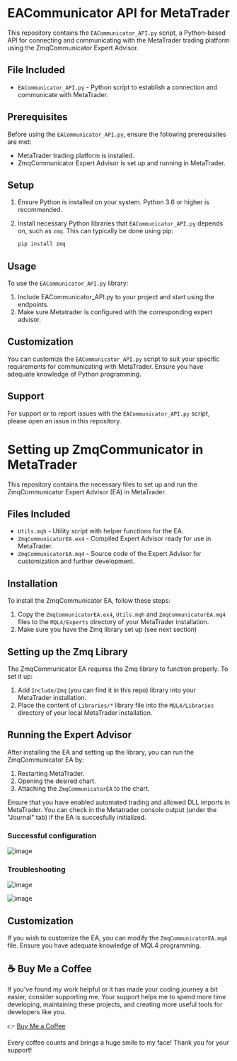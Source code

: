 # EACommunicator API for MetaTrader

This repository contains the `EACommunicator_API.py` script, a Python-based API for connecting and communicating with the MetaTrader trading platform using the ZmqCommunicator Expert Advisor.

## File Included

- `EACommunicator_API.py` - Python script to establish a connection and communicate with MetaTrader.

## Prerequisites

Before using the `EACommunicator_API.py`, ensure the following prerequisites are met:

- MetaTrader trading platform is installed.
- ZmqCommunicator Expert Advisor is set up and running in MetaTrader.

## Setup

1. Ensure Python is installed on your system. Python 3.6 or higher is recommended.
2. Install necessary Python libraries that `EACommunicator_API.py` depends on, such as `zmq`. This can typically be done using pip:

   ```bash
   pip install zmq

## Usage

To use the `EACommunicator_API.py` library:

1. Include EACommunicator_API.py to your project and start using the endpoints.
2. Make sure Metatrader is configured with the corresponding expert advisor.

## Customization

You can customize the `EACommunicator_API.py` script to suit your specific requirements for communicating with MetaTrader. Ensure you have adequate knowledge of Python programming.

## Support

For support or to report issues with the `EACommunicator_API.py` script, please open an issue in this repository.

# Setting up ZmqCommunicator in MetaTrader

This repository contains the necessary files to set up and run the ZmqCommunicator Expert Advisor (EA) in MetaTrader.

## Files Included

- `Utils.mqh` - Utility script with helper functions for the EA.
- `ZmqCommunicatorEA.ex4` - Compiled Expert Advisor ready for use in MetaTrader.
- `ZmqCommunicatorEA.mq4` - Source code of the Expert Advisor for customization and further development.

## Installation

To install the ZmqCommunicator EA, follow these steps:

1. Copy the `ZmqCommunicatorEA.ex4`, `Utils.mqh` and `ZmqCommunicatorEA.mq4` files to the `MQL4/Experts` directory of your MetaTrader installation.
2. Make sure you have the Zmq library set up (see next section)

## Setting up the Zmq Library

The ZmqCommunicator EA requires the Zmq library to function properly. To set it up:

1. Add `Include/Zmq` (you can find it in this repo) library into your MetaTrader installation.
2. Place the content of `Libraries/*` library file into the `MQL4/Libraries` directory of your local MetaTrader installation.

## Running the Expert Advisor

After installing the EA and setting up the library, you can run the ZmqCommunicator EA by:

1. Restarting MetaTrader.
2. Opening the desired chart.
3. Attaching the `ZmqCommunicatorEA` to the chart.

Ensure that you have enabled automated trading and allowed DLL imports in MetaTrader. 
You can check in the Metatrader console output (under the "Journal" tab) if the EA is succesfully initialized.

### Successful configuration

![image](https://github.com/kselv/pt-ea4-communicator/assets/73476424/7ac3fb22-a762-4d22-a5ca-f7cedddc7458)

### Troubleshooting

![image](https://github.com/kselv/pt-ea4-communicator/assets/73476424/ea3f03e4-f8b3-4b83-851a-a691a13cc661)

![image](https://github.com/kselv/pt-ea4-communicator/assets/73476424/1ae4d4e2-91f7-45f9-bd50-9402d96362e8)

## Customization

If you wish to customize the EA, you can modify the `ZmqCommunicatorEA.mq4` file. Ensure you have adequate knowledge of MQL4 programming.


## ☕ Buy Me a Coffee
If you've found my work helpful or it has made your coding journey a bit easier, consider supporting me. Your support helps me to spend more time developing, maintaining these projects, and creating more useful tools for developers like you.

👉 [Buy Me a Coffee](https://www.buymeacoffee.com/kselv)

Every coffee counts and brings a huge smile to my face! Thank you for your support!
